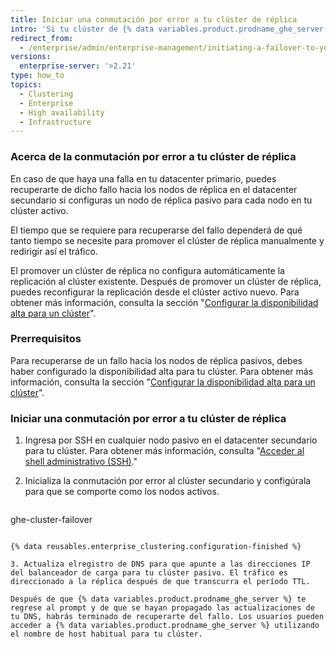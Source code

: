 ```yaml
---
title: Iniciar una conmutación por error a tu clúster de réplica
intro: 'Si tu clúster de {% data variables.product.prodname_ghe_server %} falla, puedes recuperarte del fallo a la réplica pasiva.'
redirect_from:
  - /enterprise/admin/enterprise-management/initiating-a-failover-to-your-replica-cluster
versions:
  enterprise-server: '>2.21'
type: how_to
topics:
  - Clustering
  - Enterprise
  - High availability
  - Infrastructure
---
```


### Acerca de la conmutación por error a tu clúster de réplica

En caso de que haya una falla en tu datacenter primario, puedes recuperarte de dicho fallo hacia los nodos de réplica en el datacenter secundario si configuras un nodo de réplica pasivo para cada nodo en tu clúster activo.

El tiempo que se requiere para recuperarse del fallo dependerá de qué tanto tiempo se necesite para promover el clúster de réplica manualmente y redirigir así el tráfico.

El promover un clúster de réplica no configura automáticamente la replicación al clúster existente. Después de promover un clúster de réplica, puedes reconfigurar la replicación desde el clúster activo nuevo. Para obtener más información, consulta la sección "[Configurar la disponibilidad alta para un clúster](/enterprise/admin/enterprise-management/configuring-high-availability-replication-for-a-cluster#reconfiguring-high-availability-replication-after-a-failover)".

### Prerrequisitos

Para recuperarse de un fallo hacia los nodos de réplica pasivos, debes haber configurado la disponibilidad alta para tu clúster. Para obtener más información, consulta la sección "[Configurar la disponibilidad alta para un clúster](/enterprise/admin/enterprise-management/configuring-high-availability-replication-for-a-cluster)".

### Iniciar una conmutación por error a tu clúster de réplica

1. Ingresa por SSH en cualquier nodo pasivo en el datacenter secundario para tu clúster. Para obtener más información, consulta "[Acceder al shell administrativo (SSH)](/enterprise/admin/configuration/accessing-the-administrative-shell-ssh#enabling-access-to-the-administrative-shell-via-ssh)."

2. Inicializa la conmutación por error al clúster secundario y configúrala para que se comporte como los nodos activos.

    ```shell
  ghe-cluster-failover
  ```

{% data reusables.enterprise_clustering.configuration-finished %}

3. Actualiza elregistro de DNS para que apunte a las direcciones IP del balanceador de carga para tu clúster pasivo. El tráfico es direccionado a la réplica después de que transcurra el período TTL.

Después de que {% data variables.product.prodname_ghe_server %} te regrese al prompt y de que se hayan propagado las actualizaciones de tu DNS, habrás terminado de recuperarte del fallo. Los usuarios pueden acceder a {% data variables.product.prodname_ghe_server %} utilizando el nombre de host habitual para tu clúster.
